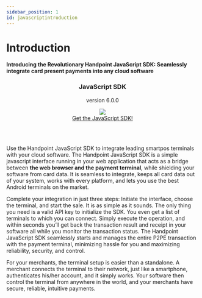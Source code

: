 ```yaml
---
sidebar_position: 1
id: javascriptintroduction
---
```




# Introduction

**Introducing the Revolutionary Handpoint JavaScript SDK: Seamlessly integrate card present payments into any cloud software**


<div class="card-demo" align='middle'  >
  <div class="card card-background" >
    <div class="card__header">
      <h3>JavaScript SDK</h3>
      <p>version 6.0.0</p>
    </div>
    <div class="card__body">
      <a href="https://hpoint-cr-binaries-prod.s3.amazonaws.com/cloud/sdk/wrappers/js/6.0.0/handpoint-6.0.0.js">
  <img src="https://handpoint.imgix.net/ballicons/small/cloud.png"/> 
</a>
    </div>
    <div class="card__footer">
      <a class="button button--primary" href="https://hpoint-cr-binaries-prod.s3.amazonaws.com/cloud/sdk/wrappers/js/6.0.0/handpoint-6.0.0.js" >Get the JavaScript SDK!</a>
    </div>
  </div>
</div>

<br></br>

Use the Handpoint JavaScript SDK to integrate leading smartpos terminals with your cloud software. The Handpoint JavaScript SDK is a simple javascript interface running in your web application that acts as a bridge between **the web browser and the payment terminal**, while shielding your software from card data. It is seamless to integrate, keeps all card data out of your system, works with every platform, and lets you use the best Android terminals on the market.

Complete your integration in just three steps: Initiate the interface, choose the terminal, and start the sale. It is as simple as it sounds. The only thing you need is a valid API key to initialize the SDK. You even get a list of terminals to which you can connect. Simply execute the operation, and within seconds you’ll get back the transaction result and receipt in your software all while you monitor the transaction status. The Handpoint JavaScript SDK seamlessly starts and manages the entire P2PE transaction with the payment terminal, minimizing hassle for you and maximizing reliability, security, and control.

For your merchants, the terminal setup is easier than a standalone. A merchant connects the terminal to their network, just like a smartphone, authenticates his/her account, and it simply works. Your software then control the terminal from anywhere in the world, and your merchants have secure, reliable, intuitive payments.

